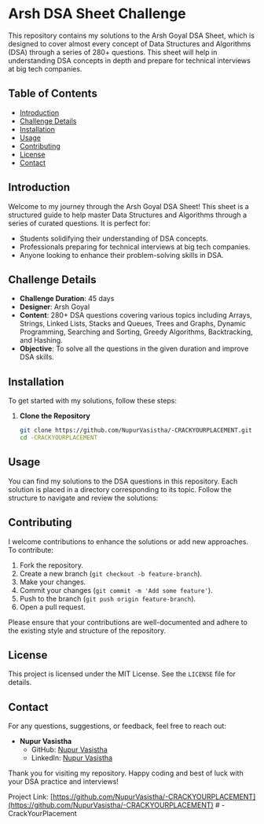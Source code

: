 # Arsh DSA Sheet Challenge

This repository contains my solutions to the Arsh Goyal DSA Sheet, which is designed to cover almost every concept of Data Structures and Algorithms (DSA) through a series of 280+ questions. This sheet will help in understanding DSA concepts in depth and prepare for technical interviews at big tech companies.

## Table of Contents

- [Introduction](#introduction)
- [Challenge Details](#challenge-details)
- [Installation](#installation)
- [Usage](#usage)
- [Contributing](#contributing)
- [License](#license)
- [Contact](#contact)

## Introduction

Welcome to my journey through the Arsh Goyal DSA Sheet! This sheet is a structured guide to help master Data Structures and Algorithms through a series of curated questions. It is perfect for:
- Students solidifying their understanding of DSA concepts.
- Professionals preparing for technical interviews at big tech companies.
- Anyone looking to enhance their problem-solving skills in DSA.

## Challenge Details

- **Challenge Duration**: 45 days
- **Designer**: Arsh Goyal
- **Content**: 280+ DSA questions covering various topics including Arrays, Strings, Linked Lists, Stacks and Queues, Trees and Graphs, Dynamic Programming, Searching and Sorting, Greedy Algorithms, Backtracking, and Hashing.
- **Objective**: To solve all the questions in the given duration and improve DSA skills.

## Installation

To get started with my solutions, follow these steps:

1. **Clone the Repository**
    ```bash
    git clone https://github.com/NupurVasistha/-CRACKYOURPLACEMENT.git
    cd -CRACKYOURPLACEMENT
    ```

## Usage

You can find my solutions to the DSA questions in this repository. Each solution is placed in a directory corresponding to its topic. Follow the structure to navigate and review the solutions:

## Contributing

I welcome contributions to enhance the solutions or add new approaches. To contribute:

1. Fork the repository.
2. Create a new branch (`git checkout -b feature-branch`).
3. Make your changes.
4. Commit your changes (`git commit -m 'Add some feature'`).
5. Push to the branch (`git push origin feature-branch`).
6. Open a pull request.

Please ensure that your contributions are well-documented and adhere to the existing style and structure of the repository.

## License

This project is licensed under the MIT License. See the `LICENSE` file for details.

## Contact

For any questions, suggestions, or feedback, feel free to reach out:

- **Nupur Vasistha**
  - GitHub: [Nupur Vasistha](https://github.com/NupurVasistha)
  - LinkedIn: [Nupur Vasistha](https://www.linkedin.com/in/nupur-vasistha)

Thank you for visiting my repository. Happy coding and best of luck with your DSA practice and interviews!

Project Link: [https://github.com/NupurVasistha/-CRACKYOURPLACEMENT](https://github.com/NupurVasistha/-CRACKYOURPLACEMENT)
#   - C r a c k Y o u r P l a c e m e n t  
 